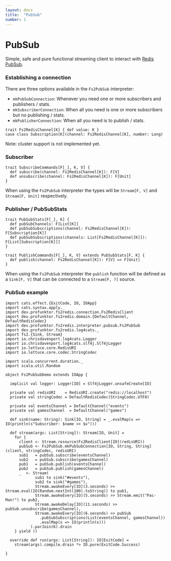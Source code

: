 ```yaml
---
layout: docs
title:  "PubSub"
number: 1
---
```


# PubSub

Simple, safe and pure functional streaming client to interact with [Redis PubSub](https://redis.io/topics/pubsub).

### Establishing a connection

There are three options available in the `Fs2PubSub` interpreter:

- `mkPubSubConnection`: Whenever you need one or more subscribers and publishers / stats.
- `mkSubscriberConnection`: When all you need is one or more subscribers but no publishing / stats.
- `mkPublisherConnection`: When all you need is to publish / stats.

```tut:invisible
trait Fs2RedisChannel[K] { def value: K }
case class Subscription[K](channel: Fs2RedisChannel[K], number: Long)
```

Note: cluster support is not implemented yet.

### Subscriber

```tut:silent
trait SubscribeCommands[F[_], K, V] {
  def subscribe(channel: Fs2RedisChannel[K]): F[V]
  def unsubscribe(channel: Fs2RedisChannel[K]): F[Unit]
}
```

When using the `Fs2PubSub` interpreter the types will be `Stream[F, V]` and `Stream[F, Unit]` respectively.

### Publisher / PubSubStats

```tut:silent
trait PubSubStats[F[_], K] {
  def pubSubChannels: F[List[K]]
  def pubSubSubscriptions(channel: Fs2RedisChannel[K]): F[Subscription[K]]
  def pubSubSubscriptions(channels: List[Fs2RedisChannel[K]]): F[List[Subscription[K]]]
}

trait PublishCommands[F[_], K, V] extends PubSubStats[F, K] {
  def publish(channel: Fs2RedisChannel[K]): F[V] => F[Unit]
}
```

When using the `Fs2PubSub` interpreter the `publish` function will be defined as a `Sink[F, V]` that can be connected to a `Stream[F, ?]` source.

### PubSub example

```tut:book:silent
import cats.effect.{ExitCode, IO, IOApp}
import cats.syntax.apply._
import dev.profunktor.fs2redis.connection.Fs2RedisClient
import dev.profunktor.fs2redis.domain.{DefaultChannel, DefaultRedisCodec}
import dev.profunktor.fs2redis.interpreter.pubsub.Fs2PubSub
import dev.profunktor.fs2redis.log4cats._
import fs2.{Sink, Stream}
import io.chrisdavenport.log4cats.Logger
import io.chrisdavenport.log4cats.slf4j.Slf4jLogger
import io.lettuce.core.RedisURI
import io.lettuce.core.codec.StringCodec

import scala.concurrent.duration._
import scala.util.Random

object Fs2PubSubDemo extends IOApp {

  implicit val logger: Logger[IO] = Slf4jLogger.unsafeCreate[IO]

  private val redisURI    = RedisURI.create("redis://localhost")
  private val stringCodec = DefaultRedisCodec(StringCodec.UTF8)

  private val eventsChannel = DefaultChannel("events")
  private val gamesChannel  = DefaultChannel("games")

  def sink(name: String): Sink[IO, String] = _.evalMap(x => IO(println(s"Subscriber: $name >> $x")))

  def stream(args: List[String]): Stream[IO, Unit] =
    for {
      client <- Stream.resource(Fs2RedisClient[IO](redisURI))
      pubSub <- Fs2PubSub.mkPubSubConnection[IO, String, String](client, stringCodec, redisURI)
      sub1   = pubSub.subscribe(eventsChannel)
      sub2   = pubSub.subscribe(gamesChannel)
      pub1   = pubSub.publish(eventsChannel)
      pub2   = pubSub.publish(gamesChannel)
      _  <- Stream(
             sub1 to sink("#events"),
             sub2 to sink("#games"),
             Stream.awakeEvery[IO](3.seconds) >> Stream.eval(IO(Random.nextInt(100).toString)) to pub1,
             Stream.awakeEvery[IO](5.seconds) >> Stream.emit("Pac-Man!") to pub2,
             Stream.awakeDelay[IO](11.seconds) >> pubSub.unsubscribe(gamesChannel),
             Stream.awakeEvery[IO](6.seconds) >> pubSub
               .pubSubSubscriptions(List(eventsChannel, gamesChannel))
               .evalMap(x => IO(println(x)))
           ).parJoin(6).drain
    } yield ()

  override def run(args: List[String]): IO[ExitCode] =
    stream(args).compile.drain *> IO.pure(ExitCode.Success)

}
```
